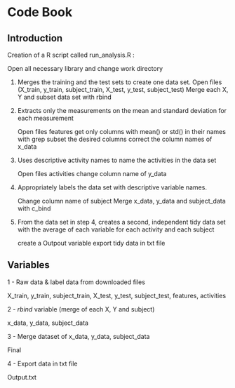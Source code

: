 # Code Book #

## Introduction ##
 
Creation of a R script called run_analysis.R :

Open all necessary library and change work directory

1. Merges the training and the test sets to create one data set.
    Open files (X_train, y_train, subject_train, X_test, y_test, subject_test)
    Merge each X, Y and subset data set with rbind
    
2. Extracts only the measurements on the mean and standard deviation for each measurement

    Open files features
    get only columns with mean() or std() in their names with grep
    subset the desired columns
    correct the column names of x_data
    
3. Uses descriptive activity names to name the activities in the data set

    Open files activities
    change column name of y_data

4. Appropriately labels the data set with descriptive variable names.

    Change column name of subject
    Merge x_data, y_data and subject_data with c_bind
    
5. From the data set in step 4, creates a second, independent tidy data set with the average of each variable for each activity and each subject

    create a Outpout variable
    export tidy data in txt file
    
    
## Variables ##

1 - Raw data & label data from downloaded files

  X_train, y_train, subject_train, X_test, y_test, subject_test, features, activities
  
2 - _rbind_ variable (merge of each X, Y and subject)

  x_data, y_data, subject_data
  
3 - Merge dataset of x_data, y_data, subject_data

  Final
  
4 - Export data in txt file

  Output.txt



